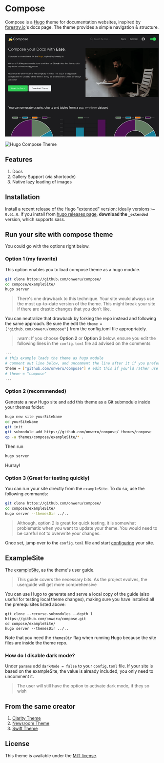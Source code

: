 # Compose

Compose is a [Hugo](https://gohugo.io/) theme for documentation websites, inspired by [forestry.io](forestry.io)'s docs page. The theme provides a simple navigation & structure.

![Hugo Compose Theme](https://github.com/onweru/compose/blob/master/images/tn.png)

![Hugo Compose Theme](https://github.com/onweru/compose/blob/master/images/tn-1.png)

## Features

1. Docs
2. Gallery Support (via shortcode)
3. Native lazy loading of images

## Installation

Install a recent release of the Hugo "extended" version; ideally versions `>= 0.61.0`. If you install from [hugo releases page](https://github.com/gohugoio/hugo/releases),  __download the `_extended`__ version, which supports sass.

## Run your site with compose theme

You could go with the options right below.

### Option 1 (my favorite)

This option enables you to load compose theme as a hugo module.

```bash
git clone https://github.com/onweru/compose/
cd compose/exampleSite/
hugo server
```

> There's one drawback to this technique. Your site would always use the most up-to-date version of the theme. This might break your site if there are drastic changes that you don't like.

You can neutralize that drawback by forking the repo instead and following the same approach. Be sure the edit the `theme = ["github.com/onweru/compose"]` from the config.toml file appropriately.

> :warn: If you choose __Option 2__ or __Option 3__ below, ensure you edit the following lines in the `config.toml` file ad advised on the comments

```bash
...
# this example loads the theme as hugo module
# comment out line below, and uncomment the line after it if you prefer to load the theme normally
theme = ["github.com/onweru/compose"] # edit this if you'ld rather use a fork of this repo
# theme = "compose"
...
```

### Option 2 (recommended)

Generate a new Hugo site and add this theme as a Git submodule inside your themes folder:

```bash
hugo new site yourSiteName
cd yourSiteName
git init
git submodule add https://github.com/onweru/compose/ themes/compose
cp -a themes/compose/exampleSite/* .
```

Then run

```bash
hugo server
```

Hurray!

### Option 3 (Great for testing quickly)

You can run your site directly from the `exampleSite`. To do so, use the following commands:

```bash
git clone https://github.com/onweru/compose/
cd compose/exampleSite/
hugo server --themesDir ../..
```

> Although, option 2 is great for quick testing, it is somewhat problematic when you want to update your theme. You would need to be careful not to overwrite your changes.

Once set, jump over to the `config.toml` file and start [configuring](#configuration) your site.

## ExampleSite

The [exampleSite](https://github.com/onweru/compose/exampleSite), as the theme's user guide.

> This guide covers the necessary bits. As the project evolves, the userguide will get more comprehensive

You can use Hugo to generate and serve a local copy of the guide (also useful for testing local theme changes), making sure you have installed all the prerequisites listed above:

```
git clone --recurse-submodules --depth 1 https://github.com/onweru/compose.git
cd compose/exampleSite/
hugo server --themesDir ../..
```

Note that you need the `themesDir` flag when running Hugo because the site files are inside the theme repo.

### How do I disable dark mode?

Under `params` add `darkMode = false` to your `config.toml` file. If your site is based on the exampleSite, the value is already included; you only need to uncomment it.

> The user will still have the option to activate dark mode, if they so wish

## From the same creator

1. [Clarity Theme](https://github.com/onweru/compose/)
2. [Newsroom Theme](https://github.com/onweru/newsroom)
3. [Swift Theme](https://github.com/onweru/hugo-swift-theme)

## License

This theme is available under the [MIT license](https://github.com/onweru/compose/blob/master/LICENSE.md).
